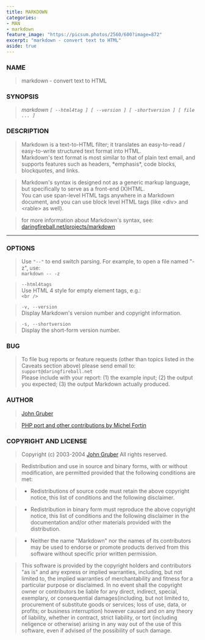 ```yaml
---
title: MARKDOWN
categories:
- MAN
- markdown
feature_image: "https://picsum.photos/2560/600?image=872"
excerpt: "markdown - convert text to HTML"
aside: true
---
```


### NAME
> markdown - convert text to HTML

### SYNOPSIS
> *markdown `[ --html4tag ] [ --version ] [ -shortversion ] [ file ... ]`*

### DESCRIPTION

> Markdown is a text-to-HTML filter; it translates an easy-to-read / easy-to-write structured text format into HTML.  
Markdown's text format is most similar to that of plain text email, and supports features such as headers, \*emphasis\*, code blocks, blockquotes, and links.  

> Markdown's syntax is designed not as a generic markup language, but specifically to serve as a front-end (X)HTML.  
 You can use span-level HTML tags anywhere in a Markdown document, and you can use block level HTML tags (like \<div\> and \<rable\> as well).  

> for more information about Markdown's syntax, see:
[daringfireball.net/projects/markdown](http://daringfireball.net/projects/markdown/)

---
### OPTIONS
> Use `"--"` to end switch parsing. For example, to open a file named "-z", use:  
```markdown -- -z```

> `--html4tags`  
Use HTML 4 style for empty element tags, e.g.:  
`<br />`

> `-v, --version`  
Display Markdown's version number and copyright information.

> `-s, --shortversion`  
Display the short-form version number.

### BUG

> To file bug reports or feature requests (other than topics listed in the Caveats section above) please send email to:
`support@daringfireball.net`  
Please include with your report: (1) the example input; (2) the output you expected; (3) the output Markdown actually produced.

### AUTHOR

>[John Gruber](http://daringfireball.net)

>[PHP port and other contributions by Michel Fortin](http://michelf.com)

### COPYRIGHT AND LICENSE
> Copyright (c) 2003-2004 [John Gruber](http://daringfireball.net) All rights reserved.

> Redistribution and use in source and binary forms, with or without modification, are permitted provided that the following conditions are met:

>* Redistributions of source code must retain the above copyright notice, this list of conditions and the following disclaimer.



>* Redistribution in binary form must reproduce the above copyright notice, this list of conditions and the following  disclaimer in the documentation and/or other materials provided with the distribution.

>* Neither the name "Markdown" nor the names of its contributors may be used to endorse or promote products derived from this software without specific prior written permission.

> This software is provided by the copyright holders and contributors "as is" and any express or implied warranties, including, but not limited to, the implied warranties of merchantability and fitness for a particular purpose or disclaimed. In no event shall the copyright owner or contributors be liable for any direct, indirect, special, exemplary, or consequential damages(including, but not limited to, procurement of substitute goods or services; loss of use, data, or profits; or business interruption) however caused and on any theory of liability, whether in contract, strict liability, or tort (including neligence or otherwise) arising in any way out of the use of this software, even if advised of the possibility of such damage.
